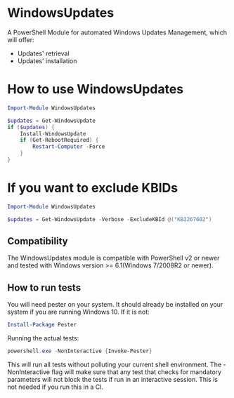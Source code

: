 # WindowsUpdates

A PowerShell Module for automated Windows Updates Management, which will offer:

   - Updates' retrieval
   - Updates' installation

# How to use WindowsUpdates

```powershell
Import-Module WindowsUpdates

$updates = Get-WindowsUpdate
if ($updates) {
    Install-WindowsUpdate
    if (Get-RebootRequired) {
        Restart-Computer -Force
    }
}
```
# If you want to exclude KBIDs

```powershell
Import-Module WindowsUpdates

$updates = Get-WindowsUpdate -Verbose -ExcludeKBId @("KB2267602")
```

## Compatibility

The WindowsUpdates module is compatible with PowerShell v2 or newer and tested with Windows version >= 6.1(Windows 7/2008R2 or newer).

## How to run tests

You will need pester on your system. It should already be installed on your system if you are running Windows 10. If it is not:

```powershell
Install-Package Pester
```

Running the actual tests:

```powershell
powershell.exe -NonInteractive {Invoke-Pester}
```

This will run all tests without polluting your current shell environment. The -NonInteractive flag will make sure that any test that checks for mandatory parameters will not block the tests if run in an interactive session. This is not needed if you run this in a CI.

